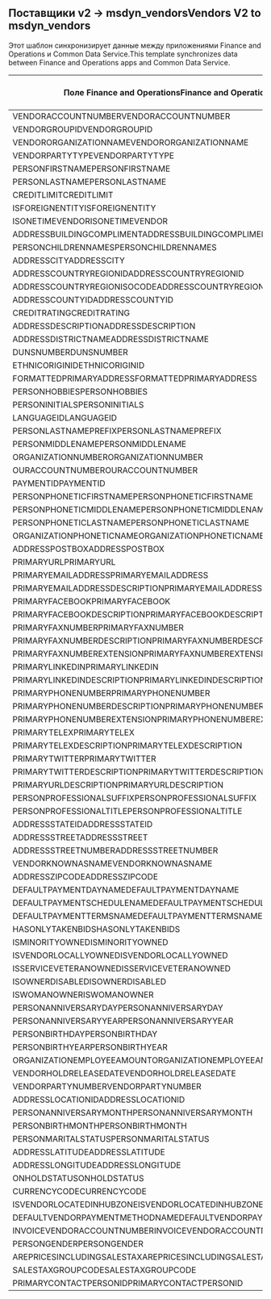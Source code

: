 ## <a name="vendors-v2-to-msdyn_vendors"></a><span data-ttu-id="f7930-101">Поставщики v2 -> msdyn_vendors</span><span class="sxs-lookup"><span data-stu-id="f7930-101">Vendors V2 to msdyn_vendors</span></span>

<span data-ttu-id="f7930-102">Этот шаблон синхронизирует данные между приложениями Finance and Operations и Common Data Service.</span><span class="sxs-lookup"><span data-stu-id="f7930-102">This template synchronizes data between Finance and Operations apps and Common Data Service.</span></span>

<span data-ttu-id="f7930-103">Поле Finance and Operations</span><span class="sxs-lookup"><span data-stu-id="f7930-103">Finance and Operations field</span></span> | <span data-ttu-id="f7930-104">Тип сопоставления</span><span class="sxs-lookup"><span data-stu-id="f7930-104">Map type</span></span> | <span data-ttu-id="f7930-105">Другое поле Dynamics 365</span><span class="sxs-lookup"><span data-stu-id="f7930-105">Other Dynamics 365 field</span></span> | <span data-ttu-id="f7930-106">Значение по умолчанию</span><span class="sxs-lookup"><span data-stu-id="f7930-106">Default value</span></span>
---|---|---|---
<span data-ttu-id="f7930-107">VENDORACCOUNTNUMBER</span><span class="sxs-lookup"><span data-stu-id="f7930-107">VENDORACCOUNTNUMBER</span></span> | = | <span data-ttu-id="f7930-108">msdyn_vendoraccountnumber</span><span class="sxs-lookup"><span data-stu-id="f7930-108">msdyn_vendoraccountnumber</span></span> | 
<span data-ttu-id="f7930-109">VENDORGROUPID</span><span class="sxs-lookup"><span data-stu-id="f7930-109">VENDORGROUPID</span></span> | = | <span data-ttu-id="f7930-110">msdyn_vendorgroupid.msdyn_vendorgroup</span><span class="sxs-lookup"><span data-stu-id="f7930-110">msdyn_vendorgroupid.msdyn_vendorgroup</span></span> | 
<span data-ttu-id="f7930-111">VENDORORGANIZATIONNAME</span><span class="sxs-lookup"><span data-stu-id="f7930-111">VENDORORGANIZATIONNAME</span></span> | = | <span data-ttu-id="f7930-112">msdyn_name</span><span class="sxs-lookup"><span data-stu-id="f7930-112">msdyn_name</span></span> | 
<span data-ttu-id="f7930-113">VENDORPARTYTYPE</span><span class="sxs-lookup"><span data-stu-id="f7930-113">VENDORPARTYTYPE</span></span> | >< | <span data-ttu-id="f7930-114">msdyn_isperson</span><span class="sxs-lookup"><span data-stu-id="f7930-114">msdyn_isperson</span></span> | 
<span data-ttu-id="f7930-115">PERSONFIRSTNAME</span><span class="sxs-lookup"><span data-stu-id="f7930-115">PERSONFIRSTNAME</span></span> | = | <span data-ttu-id="f7930-116">msdyn_firstname</span><span class="sxs-lookup"><span data-stu-id="f7930-116">msdyn_firstname</span></span> | 
<span data-ttu-id="f7930-117">PERSONLASTNAME</span><span class="sxs-lookup"><span data-stu-id="f7930-117">PERSONLASTNAME</span></span> | = | <span data-ttu-id="f7930-118">msdyn_lastname</span><span class="sxs-lookup"><span data-stu-id="f7930-118">msdyn_lastname</span></span> | 
<span data-ttu-id="f7930-119">CREDITLIMIT</span><span class="sxs-lookup"><span data-stu-id="f7930-119">CREDITLIMIT</span></span> | = | <span data-ttu-id="f7930-120">msdyn_vendorcreditlimit</span><span class="sxs-lookup"><span data-stu-id="f7930-120">msdyn_vendorcreditlimit</span></span> | 
<span data-ttu-id="f7930-121">ISFOREIGNENTITY</span><span class="sxs-lookup"><span data-stu-id="f7930-121">ISFOREIGNENTITY</span></span> | >< | <span data-ttu-id="f7930-122">msdyn_isforeignentity</span><span class="sxs-lookup"><span data-stu-id="f7930-122">msdyn_isforeignentity</span></span> | 
<span data-ttu-id="f7930-123">ISONETIMEVENDOR</span><span class="sxs-lookup"><span data-stu-id="f7930-123">ISONETIMEVENDOR</span></span> | >< | <span data-ttu-id="f7930-124">msdyn_isonetimevendor</span><span class="sxs-lookup"><span data-stu-id="f7930-124">msdyn_isonetimevendor</span></span> | 
<span data-ttu-id="f7930-125">ADDRESSBUILDINGCOMPLIMENT</span><span class="sxs-lookup"><span data-stu-id="f7930-125">ADDRESSBUILDINGCOMPLIMENT</span></span> | = | <span data-ttu-id="f7930-126">msdyn_addressbuildingcompliment</span><span class="sxs-lookup"><span data-stu-id="f7930-126">msdyn_addressbuildingcompliment</span></span> | 
<span data-ttu-id="f7930-127">PERSONCHILDRENNAMES</span><span class="sxs-lookup"><span data-stu-id="f7930-127">PERSONCHILDRENNAMES</span></span> | = | <span data-ttu-id="f7930-128">msdyn_childrennames</span><span class="sxs-lookup"><span data-stu-id="f7930-128">msdyn_childrennames</span></span> | 
<span data-ttu-id="f7930-129">ADDRESSCITY</span><span class="sxs-lookup"><span data-stu-id="f7930-129">ADDRESSCITY</span></span> | = | <span data-ttu-id="f7930-130">msdyn_addresscity</span><span class="sxs-lookup"><span data-stu-id="f7930-130">msdyn_addresscity</span></span> | 
<span data-ttu-id="f7930-131">ADDRESSCOUNTRYREGIONID</span><span class="sxs-lookup"><span data-stu-id="f7930-131">ADDRESSCOUNTRYREGIONID</span></span> | = | <span data-ttu-id="f7930-132">msdyn_addresscountryregionid</span><span class="sxs-lookup"><span data-stu-id="f7930-132">msdyn_addresscountryregionid</span></span> | 
<span data-ttu-id="f7930-133">ADDRESSCOUNTRYREGIONISOCODE</span><span class="sxs-lookup"><span data-stu-id="f7930-133">ADDRESSCOUNTRYREGIONISOCODE</span></span> | = | <span data-ttu-id="f7930-134">msdyn_addresscountryregionisocode</span><span class="sxs-lookup"><span data-stu-id="f7930-134">msdyn_addresscountryregionisocode</span></span> | 
<span data-ttu-id="f7930-135">ADDRESSCOUNTYID</span><span class="sxs-lookup"><span data-stu-id="f7930-135">ADDRESSCOUNTYID</span></span> | = | <span data-ttu-id="f7930-136">msdyn_addresscountyid</span><span class="sxs-lookup"><span data-stu-id="f7930-136">msdyn_addresscountyid</span></span> | 
<span data-ttu-id="f7930-137">CREDITRATING</span><span class="sxs-lookup"><span data-stu-id="f7930-137">CREDITRATING</span></span> | = | <span data-ttu-id="f7930-138">msdyn_creditrating</span><span class="sxs-lookup"><span data-stu-id="f7930-138">msdyn_creditrating</span></span> | 
<span data-ttu-id="f7930-139">ADDRESSDESCRIPTION</span><span class="sxs-lookup"><span data-stu-id="f7930-139">ADDRESSDESCRIPTION</span></span> | = | <span data-ttu-id="f7930-140">msdyn_addressdescription</span><span class="sxs-lookup"><span data-stu-id="f7930-140">msdyn_addressdescription</span></span> | 
<span data-ttu-id="f7930-141">ADDRESSDISTRICTNAME</span><span class="sxs-lookup"><span data-stu-id="f7930-141">ADDRESSDISTRICTNAME</span></span> | = | <span data-ttu-id="f7930-142">msdyn_addressdistrictname</span><span class="sxs-lookup"><span data-stu-id="f7930-142">msdyn_addressdistrictname</span></span> | 
<span data-ttu-id="f7930-143">DUNSNUMBER</span><span class="sxs-lookup"><span data-stu-id="f7930-143">DUNSNUMBER</span></span> | = | <span data-ttu-id="f7930-144">msdyn_dunsnumber</span><span class="sxs-lookup"><span data-stu-id="f7930-144">msdyn_dunsnumber</span></span> | 
<span data-ttu-id="f7930-145">ETHNICORIGINID</span><span class="sxs-lookup"><span data-stu-id="f7930-145">ETHNICORIGINID</span></span> | = | <span data-ttu-id="f7930-146">msdyn_ethnicorigin</span><span class="sxs-lookup"><span data-stu-id="f7930-146">msdyn_ethnicorigin</span></span> | 
<span data-ttu-id="f7930-147">FORMATTEDPRIMARYADDRESS</span><span class="sxs-lookup"><span data-stu-id="f7930-147">FORMATTEDPRIMARYADDRESS</span></span> | = | <span data-ttu-id="f7930-148">msdyn_formattedprimaryaddress</span><span class="sxs-lookup"><span data-stu-id="f7930-148">msdyn_formattedprimaryaddress</span></span> | 
<span data-ttu-id="f7930-149">PERSONHOBBIES</span><span class="sxs-lookup"><span data-stu-id="f7930-149">PERSONHOBBIES</span></span> | = | <span data-ttu-id="f7930-150">msdyn_hobbies</span><span class="sxs-lookup"><span data-stu-id="f7930-150">msdyn_hobbies</span></span> | 
<span data-ttu-id="f7930-151">PERSONINITIALS</span><span class="sxs-lookup"><span data-stu-id="f7930-151">PERSONINITIALS</span></span> | = | <span data-ttu-id="f7930-152">msdyn_initials</span><span class="sxs-lookup"><span data-stu-id="f7930-152">msdyn_initials</span></span> | 
<span data-ttu-id="f7930-153">LANGUAGEID</span><span class="sxs-lookup"><span data-stu-id="f7930-153">LANGUAGEID</span></span> | >< | <span data-ttu-id="f7930-154">msdyn_language</span><span class="sxs-lookup"><span data-stu-id="f7930-154">msdyn_language</span></span> | 
<span data-ttu-id="f7930-155">PERSONLASTNAMEPREFIX</span><span class="sxs-lookup"><span data-stu-id="f7930-155">PERSONLASTNAMEPREFIX</span></span> | = | <span data-ttu-id="f7930-156">msdyn_lastnameprefix</span><span class="sxs-lookup"><span data-stu-id="f7930-156">msdyn_lastnameprefix</span></span> | 
<span data-ttu-id="f7930-157">PERSONMIDDLENAME</span><span class="sxs-lookup"><span data-stu-id="f7930-157">PERSONMIDDLENAME</span></span> | = | <span data-ttu-id="f7930-158">msdyn_middlename</span><span class="sxs-lookup"><span data-stu-id="f7930-158">msdyn_middlename</span></span> | 
<span data-ttu-id="f7930-159">ORGANIZATIONNUMBER</span><span class="sxs-lookup"><span data-stu-id="f7930-159">ORGANIZATIONNUMBER</span></span> | = | <span data-ttu-id="f7930-160">msdyn_organizationnumber</span><span class="sxs-lookup"><span data-stu-id="f7930-160">msdyn_organizationnumber</span></span> | 
<span data-ttu-id="f7930-161">OURACCOUNTNUMBER</span><span class="sxs-lookup"><span data-stu-id="f7930-161">OURACCOUNTNUMBER</span></span> | = | <span data-ttu-id="f7930-162">msdyn_ourvendoraccountnumber</span><span class="sxs-lookup"><span data-stu-id="f7930-162">msdyn_ourvendoraccountnumber</span></span> | 
<span data-ttu-id="f7930-163">PAYMENTID</span><span class="sxs-lookup"><span data-stu-id="f7930-163">PAYMENTID</span></span> | = | <span data-ttu-id="f7930-164">msdyn_paymentid</span><span class="sxs-lookup"><span data-stu-id="f7930-164">msdyn_paymentid</span></span> | 
<span data-ttu-id="f7930-165">PERSONPHONETICFIRSTNAME</span><span class="sxs-lookup"><span data-stu-id="f7930-165">PERSONPHONETICFIRSTNAME</span></span> | = | <span data-ttu-id="f7930-166">msdyn_phoneticfirstname</span><span class="sxs-lookup"><span data-stu-id="f7930-166">msdyn_phoneticfirstname</span></span> | 
<span data-ttu-id="f7930-167">PERSONPHONETICMIDDLENAME</span><span class="sxs-lookup"><span data-stu-id="f7930-167">PERSONPHONETICMIDDLENAME</span></span> | = | <span data-ttu-id="f7930-168">msdyn_phoneticmiddlename</span><span class="sxs-lookup"><span data-stu-id="f7930-168">msdyn_phoneticmiddlename</span></span> | 
<span data-ttu-id="f7930-169">PERSONPHONETICLASTNAME</span><span class="sxs-lookup"><span data-stu-id="f7930-169">PERSONPHONETICLASTNAME</span></span> | = | <span data-ttu-id="f7930-170">msdyn_phoneticlastname</span><span class="sxs-lookup"><span data-stu-id="f7930-170">msdyn_phoneticlastname</span></span> | 
<span data-ttu-id="f7930-171">ORGANIZATIONPHONETICNAME</span><span class="sxs-lookup"><span data-stu-id="f7930-171">ORGANIZATIONPHONETICNAME</span></span> | = | <span data-ttu-id="f7930-172">msdyn_organizationphoneticname</span><span class="sxs-lookup"><span data-stu-id="f7930-172">msdyn_organizationphoneticname</span></span> | 
<span data-ttu-id="f7930-173">ADDRESSPOSTBOX</span><span class="sxs-lookup"><span data-stu-id="f7930-173">ADDRESSPOSTBOX</span></span> | = | <span data-ttu-id="f7930-174">msdyn_addresspostbox</span><span class="sxs-lookup"><span data-stu-id="f7930-174">msdyn_addresspostbox</span></span> | 
<span data-ttu-id="f7930-175">PRIMARYURL</span><span class="sxs-lookup"><span data-stu-id="f7930-175">PRIMARYURL</span></span> | = | <span data-ttu-id="f7930-176">msdyn_primarycontacturl</span><span class="sxs-lookup"><span data-stu-id="f7930-176">msdyn_primarycontacturl</span></span> | 
<span data-ttu-id="f7930-177">PRIMARYEMAILADDRESS</span><span class="sxs-lookup"><span data-stu-id="f7930-177">PRIMARYEMAILADDRESS</span></span> | = | <span data-ttu-id="f7930-178">msdyn_primaryemailaddress</span><span class="sxs-lookup"><span data-stu-id="f7930-178">msdyn_primaryemailaddress</span></span> | 
<span data-ttu-id="f7930-179">PRIMARYEMAILADDRESSDESCRIPTION</span><span class="sxs-lookup"><span data-stu-id="f7930-179">PRIMARYEMAILADDRESSDESCRIPTION</span></span> | = | <span data-ttu-id="f7930-180">msdyn_primaryemailaddressdescription</span><span class="sxs-lookup"><span data-stu-id="f7930-180">msdyn_primaryemailaddressdescription</span></span> | 
<span data-ttu-id="f7930-181">PRIMARYFACEBOOK</span><span class="sxs-lookup"><span data-stu-id="f7930-181">PRIMARYFACEBOOK</span></span> | = | <span data-ttu-id="f7930-182">msdyn_primaryfacebook</span><span class="sxs-lookup"><span data-stu-id="f7930-182">msdyn_primaryfacebook</span></span> | 
<span data-ttu-id="f7930-183">PRIMARYFACEBOOKDESCRIPTION</span><span class="sxs-lookup"><span data-stu-id="f7930-183">PRIMARYFACEBOOKDESCRIPTION</span></span> | = | <span data-ttu-id="f7930-184">msdyn_primaryfacebookdescription</span><span class="sxs-lookup"><span data-stu-id="f7930-184">msdyn_primaryfacebookdescription</span></span> | 
<span data-ttu-id="f7930-185">PRIMARYFAXNUMBER</span><span class="sxs-lookup"><span data-stu-id="f7930-185">PRIMARYFAXNUMBER</span></span> | = | <span data-ttu-id="f7930-186">msdyn_primaryfaxnumber</span><span class="sxs-lookup"><span data-stu-id="f7930-186">msdyn_primaryfaxnumber</span></span> | 
<span data-ttu-id="f7930-187">PRIMARYFAXNUMBERDESCRIPTION</span><span class="sxs-lookup"><span data-stu-id="f7930-187">PRIMARYFAXNUMBERDESCRIPTION</span></span> | = | <span data-ttu-id="f7930-188">msdyn_primaryfaxnumberdescription</span><span class="sxs-lookup"><span data-stu-id="f7930-188">msdyn_primaryfaxnumberdescription</span></span> | 
<span data-ttu-id="f7930-189">PRIMARYFAXNUMBEREXTENSION</span><span class="sxs-lookup"><span data-stu-id="f7930-189">PRIMARYFAXNUMBEREXTENSION</span></span> | = | <span data-ttu-id="f7930-190">msdyn_primaryfaxnumberextension</span><span class="sxs-lookup"><span data-stu-id="f7930-190">msdyn_primaryfaxnumberextension</span></span> | 
<span data-ttu-id="f7930-191">PRIMARYLINKEDIN</span><span class="sxs-lookup"><span data-stu-id="f7930-191">PRIMARYLINKEDIN</span></span> | = | <span data-ttu-id="f7930-192">msdyn_primarylinkedin</span><span class="sxs-lookup"><span data-stu-id="f7930-192">msdyn_primarylinkedin</span></span> | 
<span data-ttu-id="f7930-193">PRIMARYLINKEDINDESCRIPTION</span><span class="sxs-lookup"><span data-stu-id="f7930-193">PRIMARYLINKEDINDESCRIPTION</span></span> | = | <span data-ttu-id="f7930-194">msdyn_primarylinkedindescription</span><span class="sxs-lookup"><span data-stu-id="f7930-194">msdyn_primarylinkedindescription</span></span> | 
<span data-ttu-id="f7930-195">PRIMARYPHONENUMBER</span><span class="sxs-lookup"><span data-stu-id="f7930-195">PRIMARYPHONENUMBER</span></span> | = | <span data-ttu-id="f7930-196">msdyn_pimaryphonenumber</span><span class="sxs-lookup"><span data-stu-id="f7930-196">msdyn_pimaryphonenumber</span></span> | 
<span data-ttu-id="f7930-197">PRIMARYPHONENUMBERDESCRIPTION</span><span class="sxs-lookup"><span data-stu-id="f7930-197">PRIMARYPHONENUMBERDESCRIPTION</span></span> | = | <span data-ttu-id="f7930-198">msdyn_primaryphonenumberdescription</span><span class="sxs-lookup"><span data-stu-id="f7930-198">msdyn_primaryphonenumberdescription</span></span> | 
<span data-ttu-id="f7930-199">PRIMARYPHONENUMBEREXTENSION</span><span class="sxs-lookup"><span data-stu-id="f7930-199">PRIMARYPHONENUMBEREXTENSION</span></span> | = | <span data-ttu-id="f7930-200">msdyn_primaryphonenumberextension</span><span class="sxs-lookup"><span data-stu-id="f7930-200">msdyn_primaryphonenumberextension</span></span> | 
<span data-ttu-id="f7930-201">PRIMARYTELEX</span><span class="sxs-lookup"><span data-stu-id="f7930-201">PRIMARYTELEX</span></span> | = | <span data-ttu-id="f7930-202">msdyn_primarytelex</span><span class="sxs-lookup"><span data-stu-id="f7930-202">msdyn_primarytelex</span></span> | 
<span data-ttu-id="f7930-203">PRIMARYTELEXDESCRIPTION</span><span class="sxs-lookup"><span data-stu-id="f7930-203">PRIMARYTELEXDESCRIPTION</span></span> | = | <span data-ttu-id="f7930-204">msdyn_primarytelexdescription</span><span class="sxs-lookup"><span data-stu-id="f7930-204">msdyn_primarytelexdescription</span></span> | 
<span data-ttu-id="f7930-205">PRIMARYTWITTER</span><span class="sxs-lookup"><span data-stu-id="f7930-205">PRIMARYTWITTER</span></span> | = | <span data-ttu-id="f7930-206">msdyn_primarytwitter</span><span class="sxs-lookup"><span data-stu-id="f7930-206">msdyn_primarytwitter</span></span> | 
<span data-ttu-id="f7930-207">PRIMARYTWITTERDESCRIPTION</span><span class="sxs-lookup"><span data-stu-id="f7930-207">PRIMARYTWITTERDESCRIPTION</span></span> | = | <span data-ttu-id="f7930-208">msdyn_primarytwitterdescription</span><span class="sxs-lookup"><span data-stu-id="f7930-208">msdyn_primarytwitterdescription</span></span> | 
<span data-ttu-id="f7930-209">PRIMARYURLDESCRIPTION</span><span class="sxs-lookup"><span data-stu-id="f7930-209">PRIMARYURLDESCRIPTION</span></span> | = | <span data-ttu-id="f7930-210">msdyn_primaryurldescription</span><span class="sxs-lookup"><span data-stu-id="f7930-210">msdyn_primaryurldescription</span></span> | 
<span data-ttu-id="f7930-211">PERSONPROFESSIONALSUFFIX</span><span class="sxs-lookup"><span data-stu-id="f7930-211">PERSONPROFESSIONALSUFFIX</span></span> | = | <span data-ttu-id="f7930-212">msdyn_professionalsuffix</span><span class="sxs-lookup"><span data-stu-id="f7930-212">msdyn_professionalsuffix</span></span> | 
<span data-ttu-id="f7930-213">PERSONPROFESSIONALTITLE</span><span class="sxs-lookup"><span data-stu-id="f7930-213">PERSONPROFESSIONALTITLE</span></span> | = | <span data-ttu-id="f7930-214">msdyn_professionatitle</span><span class="sxs-lookup"><span data-stu-id="f7930-214">msdyn_professionatitle</span></span> | 
<span data-ttu-id="f7930-215">ADDRESSSTATEID</span><span class="sxs-lookup"><span data-stu-id="f7930-215">ADDRESSSTATEID</span></span> | = | <span data-ttu-id="f7930-216">msdyn_addressstateid</span><span class="sxs-lookup"><span data-stu-id="f7930-216">msdyn_addressstateid</span></span> | 
<span data-ttu-id="f7930-217">ADDRESSSTREET</span><span class="sxs-lookup"><span data-stu-id="f7930-217">ADDRESSSTREET</span></span> | = | <span data-ttu-id="f7930-218">msdyn_addressstreet</span><span class="sxs-lookup"><span data-stu-id="f7930-218">msdyn_addressstreet</span></span> | 
<span data-ttu-id="f7930-219">ADDRESSSTREETNUMBER</span><span class="sxs-lookup"><span data-stu-id="f7930-219">ADDRESSSTREETNUMBER</span></span> | = | <span data-ttu-id="f7930-220">msdyn_addressstreetnumber</span><span class="sxs-lookup"><span data-stu-id="f7930-220">msdyn_addressstreetnumber</span></span> | 
<span data-ttu-id="f7930-221">VENDORKNOWNASNAME</span><span class="sxs-lookup"><span data-stu-id="f7930-221">VENDORKNOWNASNAME</span></span> | = | <span data-ttu-id="f7930-222">msdyn_vendorknownasname</span><span class="sxs-lookup"><span data-stu-id="f7930-222">msdyn_vendorknownasname</span></span> | 
<span data-ttu-id="f7930-223">ADDRESSZIPCODE</span><span class="sxs-lookup"><span data-stu-id="f7930-223">ADDRESSZIPCODE</span></span> | = | <span data-ttu-id="f7930-224">msdyn_addresszipcode</span><span class="sxs-lookup"><span data-stu-id="f7930-224">msdyn_addresszipcode</span></span> | 
<span data-ttu-id="f7930-225">DEFAULTPAYMENTDAYNAME</span><span class="sxs-lookup"><span data-stu-id="f7930-225">DEFAULTPAYMENTDAYNAME</span></span> | = | <span data-ttu-id="f7930-226">msdyn_defaultpaymentdayname.msdyn_name</span><span class="sxs-lookup"><span data-stu-id="f7930-226">msdyn_defaultpaymentdayname.msdyn_name</span></span> | 
<span data-ttu-id="f7930-227">DEFAULTPAYMENTSCHEDULENAME</span><span class="sxs-lookup"><span data-stu-id="f7930-227">DEFAULTPAYMENTSCHEDULENAME</span></span> | = | <span data-ttu-id="f7930-228">msdyn_paymentschedule.msdyn_name</span><span class="sxs-lookup"><span data-stu-id="f7930-228">msdyn_paymentschedule.msdyn_name</span></span> | 
<span data-ttu-id="f7930-229">DEFAULTPAYMENTTERMSNAME</span><span class="sxs-lookup"><span data-stu-id="f7930-229">DEFAULTPAYMENTTERMSNAME</span></span> | = | <span data-ttu-id="f7930-230">msdyn_paymentterms.msdyn_name</span><span class="sxs-lookup"><span data-stu-id="f7930-230">msdyn_paymentterms.msdyn_name</span></span> | 
<span data-ttu-id="f7930-231">HASONLYTAKENBIDS</span><span class="sxs-lookup"><span data-stu-id="f7930-231">HASONLYTAKENBIDS</span></span> | >< | <span data-ttu-id="f7930-232">msdyn_hasonlytakenbids</span><span class="sxs-lookup"><span data-stu-id="f7930-232">msdyn_hasonlytakenbids</span></span> | 
<span data-ttu-id="f7930-233">ISMINORITYOWNED</span><span class="sxs-lookup"><span data-stu-id="f7930-233">ISMINORITYOWNED</span></span> | >< | <span data-ttu-id="f7930-234">msdyn_isminorityowned</span><span class="sxs-lookup"><span data-stu-id="f7930-234">msdyn_isminorityowned</span></span> | 
<span data-ttu-id="f7930-235">ISVENDORLOCALLYOWNED</span><span class="sxs-lookup"><span data-stu-id="f7930-235">ISVENDORLOCALLYOWNED</span></span> | >< | <span data-ttu-id="f7930-236">msdyn_isvendorlocallyowned</span><span class="sxs-lookup"><span data-stu-id="f7930-236">msdyn_isvendorlocallyowned</span></span> | 
<span data-ttu-id="f7930-237">ISSERVICEVETERANOWNED</span><span class="sxs-lookup"><span data-stu-id="f7930-237">ISSERVICEVETERANOWNED</span></span> | >< | <span data-ttu-id="f7930-238">msdyn_isserviceveteranowned</span><span class="sxs-lookup"><span data-stu-id="f7930-238">msdyn_isserviceveteranowned</span></span> | 
<span data-ttu-id="f7930-239">ISOWNERDISABLED</span><span class="sxs-lookup"><span data-stu-id="f7930-239">ISOWNERDISABLED</span></span> | >< | <span data-ttu-id="f7930-240">msdyn_ownerisdisabled</span><span class="sxs-lookup"><span data-stu-id="f7930-240">msdyn_ownerisdisabled</span></span> | 
<span data-ttu-id="f7930-241">ISWOMANOWNER</span><span class="sxs-lookup"><span data-stu-id="f7930-241">ISWOMANOWNER</span></span> | >< | <span data-ttu-id="f7930-242">msdyn_womanowner</span><span class="sxs-lookup"><span data-stu-id="f7930-242">msdyn_womanowner</span></span> | 
<span data-ttu-id="f7930-243">PERSONANNIVERSARYDAY</span><span class="sxs-lookup"><span data-stu-id="f7930-243">PERSONANNIVERSARYDAY</span></span> | = | <span data-ttu-id="f7930-244">msdyn_personanniversaryday</span><span class="sxs-lookup"><span data-stu-id="f7930-244">msdyn_personanniversaryday</span></span> | 
<span data-ttu-id="f7930-245">PERSONANNIVERSARYYEAR</span><span class="sxs-lookup"><span data-stu-id="f7930-245">PERSONANNIVERSARYYEAR</span></span> | = | <span data-ttu-id="f7930-246">msdyn_anniversaryyear</span><span class="sxs-lookup"><span data-stu-id="f7930-246">msdyn_anniversaryyear</span></span> | 
<span data-ttu-id="f7930-247">PERSONBIRTHDAY</span><span class="sxs-lookup"><span data-stu-id="f7930-247">PERSONBIRTHDAY</span></span> | = | <span data-ttu-id="f7930-248">msdyn_birthday</span><span class="sxs-lookup"><span data-stu-id="f7930-248">msdyn_birthday</span></span> | 
<span data-ttu-id="f7930-249">PERSONBIRTHYEAR</span><span class="sxs-lookup"><span data-stu-id="f7930-249">PERSONBIRTHYEAR</span></span> | = | <span data-ttu-id="f7930-250">msdyn_birthyear</span><span class="sxs-lookup"><span data-stu-id="f7930-250">msdyn_birthyear</span></span> | 
<span data-ttu-id="f7930-251">ORGANIZATIONEMPLOYEEAMOUNT</span><span class="sxs-lookup"><span data-stu-id="f7930-251">ORGANIZATIONEMPLOYEEAMOUNT</span></span> | = | <span data-ttu-id="f7930-252">msdyn_numberofemployees</span><span class="sxs-lookup"><span data-stu-id="f7930-252">msdyn_numberofemployees</span></span> | 
<span data-ttu-id="f7930-253">VENDORHOLDRELEASEDATE</span><span class="sxs-lookup"><span data-stu-id="f7930-253">VENDORHOLDRELEASEDATE</span></span> | = | <span data-ttu-id="f7930-254">msdyn_vendoronholdreleasedate</span><span class="sxs-lookup"><span data-stu-id="f7930-254">msdyn_vendoronholdreleasedate</span></span> | 
<span data-ttu-id="f7930-255">VENDORPARTYNUMBER</span><span class="sxs-lookup"><span data-stu-id="f7930-255">VENDORPARTYNUMBER</span></span> | = | <span data-ttu-id="f7930-256">msdyn_vendorpartynumber</span><span class="sxs-lookup"><span data-stu-id="f7930-256">msdyn_vendorpartynumber</span></span> | 
<span data-ttu-id="f7930-257">ADDRESSLOCATIONID</span><span class="sxs-lookup"><span data-stu-id="f7930-257">ADDRESSLOCATIONID</span></span> | = | <span data-ttu-id="f7930-258">msdyn_addresslocationid</span><span class="sxs-lookup"><span data-stu-id="f7930-258">msdyn_addresslocationid</span></span> | 
<span data-ttu-id="f7930-259">PERSONANNIVERSARYMONTH</span><span class="sxs-lookup"><span data-stu-id="f7930-259">PERSONANNIVERSARYMONTH</span></span> | = | <span data-ttu-id="f7930-260">msdyn_vendorpersonanniversarymonth</span><span class="sxs-lookup"><span data-stu-id="f7930-260">msdyn_vendorpersonanniversarymonth</span></span> | 
<span data-ttu-id="f7930-261">PERSONBIRTHMONTH</span><span class="sxs-lookup"><span data-stu-id="f7930-261">PERSONBIRTHMONTH</span></span> | = | <span data-ttu-id="f7930-262">msdyn_vendorpersonbirthmonth</span><span class="sxs-lookup"><span data-stu-id="f7930-262">msdyn_vendorpersonbirthmonth</span></span> | 
<span data-ttu-id="f7930-263">PERSONMARITALSTATUS</span><span class="sxs-lookup"><span data-stu-id="f7930-263">PERSONMARITALSTATUS</span></span> | >< | <span data-ttu-id="f7930-264">msdyn_maritalstatus</span><span class="sxs-lookup"><span data-stu-id="f7930-264">msdyn_maritalstatus</span></span> | 
<span data-ttu-id="f7930-265">ADDRESSLATITUDE</span><span class="sxs-lookup"><span data-stu-id="f7930-265">ADDRESSLATITUDE</span></span> | >> | <span data-ttu-id="f7930-266">msdyn_addresslatitude</span><span class="sxs-lookup"><span data-stu-id="f7930-266">msdyn_addresslatitude</span></span> | 
<span data-ttu-id="f7930-267">ADDRESSLONGITUDE</span><span class="sxs-lookup"><span data-stu-id="f7930-267">ADDRESSLONGITUDE</span></span> | >> | <span data-ttu-id="f7930-268">msdyn_addresslongitude</span><span class="sxs-lookup"><span data-stu-id="f7930-268">msdyn_addresslongitude</span></span> | 
<span data-ttu-id="f7930-269">ONHOLDSTATUS</span><span class="sxs-lookup"><span data-stu-id="f7930-269">ONHOLDSTATUS</span></span> | >< | <span data-ttu-id="f7930-270">msdyn_onholdstatus</span><span class="sxs-lookup"><span data-stu-id="f7930-270">msdyn_onholdstatus</span></span> | 
<span data-ttu-id="f7930-271">CURRENCYCODE</span><span class="sxs-lookup"><span data-stu-id="f7930-271">CURRENCYCODE</span></span> | = | <span data-ttu-id="f7930-272">msdyn_currencycode.isocurrencycode</span><span class="sxs-lookup"><span data-stu-id="f7930-272">msdyn_currencycode.isocurrencycode</span></span> | 
<span data-ttu-id="f7930-273">ISVENDORLOCATEDINHUBZONE</span><span class="sxs-lookup"><span data-stu-id="f7930-273">ISVENDORLOCATEDINHUBZONE</span></span> | >< | <span data-ttu-id="f7930-274">msdyn_isvendorlocatedinhubzone</span><span class="sxs-lookup"><span data-stu-id="f7930-274">msdyn_isvendorlocatedinhubzone</span></span> | 
<span data-ttu-id="f7930-275">DEFAULTVENDORPAYMENTMETHODNAME</span><span class="sxs-lookup"><span data-stu-id="f7930-275">DEFAULTVENDORPAYMENTMETHODNAME</span></span> | = | <span data-ttu-id="f7930-276">msdyn_vendorpaymentmethod.msdyn_name</span><span class="sxs-lookup"><span data-stu-id="f7930-276">msdyn_vendorpaymentmethod.msdyn_name</span></span> | 
<span data-ttu-id="f7930-277">INVOICEVENDORACCOUNTNUMBER</span><span class="sxs-lookup"><span data-stu-id="f7930-277">INVOICEVENDORACCOUNTNUMBER</span></span> | = | <span data-ttu-id="f7930-278">msdyn_invoicevendoraccountnumber.msdyn_vendoraccountnumber</span><span class="sxs-lookup"><span data-stu-id="f7930-278">msdyn_invoicevendoraccountnumber.msdyn_vendoraccountnumber</span></span> | 
<span data-ttu-id="f7930-279">PERSONGENDER</span><span class="sxs-lookup"><span data-stu-id="f7930-279">PERSONGENDER</span></span> | >< | <span data-ttu-id="f7930-280">msdyn_gender</span><span class="sxs-lookup"><span data-stu-id="f7930-280">msdyn_gender</span></span> | 
<span data-ttu-id="f7930-281">AREPRICESINCLUDINGSALESTAX</span><span class="sxs-lookup"><span data-stu-id="f7930-281">AREPRICESINCLUDINGSALESTAX</span></span> | >< | <span data-ttu-id="f7930-282">msdyn_priceincludessalestax</span><span class="sxs-lookup"><span data-stu-id="f7930-282">msdyn_priceincludessalestax</span></span> | 
<span data-ttu-id="f7930-283">SALESTAXGROUPCODE</span><span class="sxs-lookup"><span data-stu-id="f7930-283">SALESTAXGROUPCODE</span></span> | = | <span data-ttu-id="f7930-284">msdyn_taxgroup.msdyn_name</span><span class="sxs-lookup"><span data-stu-id="f7930-284">msdyn_taxgroup.msdyn_name</span></span> | 
<span data-ttu-id="f7930-285">PRIMARYCONTACTPERSONID</span><span class="sxs-lookup"><span data-stu-id="f7930-285">PRIMARYCONTACTPERSONID</span></span> | = | <span data-ttu-id="f7930-286">msdyn_vendorprimarycontactperson.msdyn_contactpersonid</span><span class="sxs-lookup"><span data-stu-id="f7930-286">msdyn_vendorprimarycontactperson.msdyn_contactpersonid</span></span> | 
